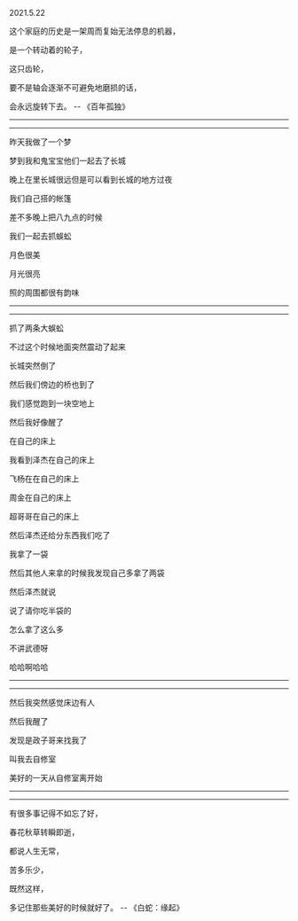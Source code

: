 2021.5.22

这个家庭的历史是一架周而复始无法停息的机器，

是一个转动着的轮子，

这只齿轮，

要不是轴会逐渐不可避免地磨损的话，

会永远旋转下去。 --  《百年孤独》

------

------



昨天我做了一个梦

梦到️我和鬼宝宝他们一起去了长城

晚上在里长城很远但是可以看到长城的地方过夜

我们自己搭的帐篷

差不多晚上把八九点的时候

我们一起去抓蜈蚣

月色很美

月光很亮

照的周围都很有韵味

--------

-----------

抓了两条大蜈蚣

不过这个时候地面突然震动了起来

长城突然倒了

然后我们傍边的桥也到了

我们感觉跑到一块空地上

然后我好像醒了

在自己的床上

我看到泽杰在自己的床上

飞杨在在自己的床上

周金在自己的床上

超哥哥在自己的床上

然后泽杰还给分东西我们吃了

我拿了一袋

然后其他人来拿的时候我发现自己多拿了两袋

然后泽杰就说

说了请你吃半袋的

怎么拿了这么多

不讲武德呀

哈哈啊哈哈

--------

---------

然后我突然感觉床边有人

然后我醒了

发现是政子哥来找我了

叫我去自修室

美好的一天从自修室离开始

--------------

--------------------

有很多事记得不如忘了好，

春花秋草转瞬即逝，

都说人生无常，

苦多乐少，

既然这样，

多记住那些美好的时候就好了。 --  《白蛇：缘起》


